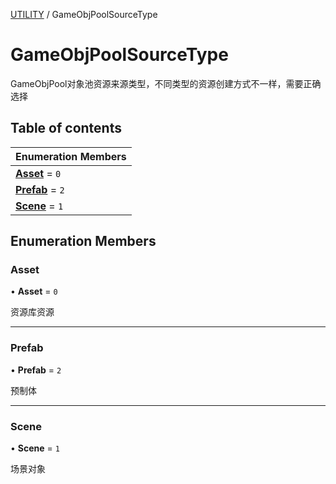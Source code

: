 [UTILITY](../groups/Extension.UTILITY.md) / GameObjPoolSourceType

# GameObjPoolSourceType <Badge type="tip" text="Enumeration" /> <Score text="GameObjPoolSourceType" />

GameObjPool对象池资源来源类型，不同类型的资源创建方式不一样，需要正确选择

## Table of contents

| Enumeration Members |
| :-----|
| **[Asset](mwext.GameObjPoolSourceType.md#asset)** = ``0`` <br> |
| **[Prefab](mwext.GameObjPoolSourceType.md#prefab)** = ``2`` <br> |
| **[Scene](mwext.GameObjPoolSourceType.md#scene)** = ``1`` <br> |

## Enumeration Members

### Asset <Score text="Asset" /> 

• **Asset** = ``0``

资源库资源

___

### Prefab <Score text="Prefab" /> 

• **Prefab** = ``2``

预制体

___

### Scene <Score text="Scene" /> 

• **Scene** = ``1``

场景对象
